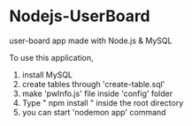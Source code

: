 # Nodejs-UserBoard
user-board app made with Node.js & MySQL

To use this application,

1. install MySQL
2. create tables through 'create-table.sql'
3. make 'pwInfo.js' file inside 'config' folder
4. Type " npm install " inside the root directory
5. you can start 'nodemon app' command